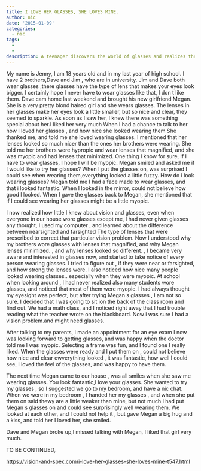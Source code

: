 ```yaml
---
title: I LOVE HER GLASSES, SHE LOVES MINE.
author: nic
date: '2015-01-09'
categories:
  - nic
tags:
  - 
  - 
description: A teenager discovers the world of glasses and realizes there's more to vision than meets the eye.
---
```

My name is Jenny, I am 18 years old and in my last year of high school.
I have 2 brothers,Dave and Jim , who are in university.
Jim and Dave both wear glasses ,there glasses have the type of lens that makes your eyes look bigger.
I certainly hope I never have to wear glasses like that, I don t like them.
Dave cam home last weekend  and brought his new girlfriend Megan.
She is a very pretty blond haired girl and she wears glasses.
The lenses in her glasses make her eyes look a little smaller, but so nice and clear, they seemed to sparkle.
As soon as I saw her, I knew there was something special about her.I liked her very much
When I had a chance to talk to her how I loved her glasses , and how nice she looked wearing them
She thanked me, and told me she loved wearing glasses.
I mentioned that her lenses looked so much nicer than the ones her brothers were wearing.
She told me her brothers were hypropic and wear lenses that magnified, and she was myopic
and had lenses that minimized.
One thing I know for sure, If I have to wear glasses, I hope I will be myopic.
Megan smiled and asked me if I would like to try her glasses?
When I put the glasses on, was surprised I could see when wearing them,everything  looked a little fuzzy.
How do i look wearing glasses?
Megan told me I had a face made to wear glasses, and that i looked fantastic. 
When I looked in the mirror, could not believe how good I looked.
When I gave the glasses back to Megan, she mentioned that if I could see wearing her glasses might 
be a little myopic.

I now realized how little I knew about vision and glasses, even when everyone in our house wore glasses except me,
I had never given glasses any thought,
I used my computer , and learned about the difference  between nearsighted and farsighted
The type of lenses that were prescribed  to correct that particular vision problem.
Now I understood why my brothers wore glasses with lenses that magnified, and why Megan  lenses minimized. , and why lenses looked so different.  ,
I became very aware  and interested in glasses now, and started to take notice of every person wearing glasses.
I tried to figure out , if they were near or farsighted, and how strong the lenses were.
I also noticed how nice many people looked wearing glasses.. especially when they were myopic.
At school when looking around , I had never realized also many students wore glasses, and noticed that most of them  were myopic.
I had always thought my eyesight was perfect, but after trying Megan s glasses , I am not so sure.
I decided that I was going to sit ion the back of the class room and find out.
We had a math class, and I noticed right away that I had trouble reading what the teacher wrote on
the blackboard.
Now i was sure I had a vision problem.and might need glasses.

After talking to my parents, I made an appointment for an eye exam
I now was looking forward to getting glasses, and was happy when the doctor told me I was myopic.
Selecting a frame was fun, and I found one I really liked.
When the glasses were ready and I put them on  , could not believe how  nice and clear ewverything looked , it was fantastic, how well I could see,
I loved the feel of the glasses, and was happy to have them.

The next time Megan came to our house , was all smiles when she saw me wearing glasses.
You look fantastic,I love your glasses.
She wanted to try my glasses , so I suggested we go to my bedroom, and have a nic chat.
When we were in my bedroom , I handed her my glasses , and when she put them on said thewy are a little weaker than mine, but not much
I had  put Megan s glasses on and could see surprisingly well wearing them.
We looked at each other, and I could not help it , but gave Megan a big hug and a kiss, and told her I loved her, she smiled.

Dave and Megan broke up,I missed talking with Megan, I liked that girl very much.

TO BE CONTINUED,

https://vision-and-spex.com/i-love-her-glasses-she-loves-mine-t547.html